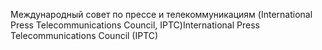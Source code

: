 <span data-ttu-id="c598c-101">Международный совет по прессе и телекоммуникациям (International Press Telecommunications Council, IPTC)</span><span class="sxs-lookup"><span data-stu-id="c598c-101">International Press Telecommunications Council (IPTC)</span></span>